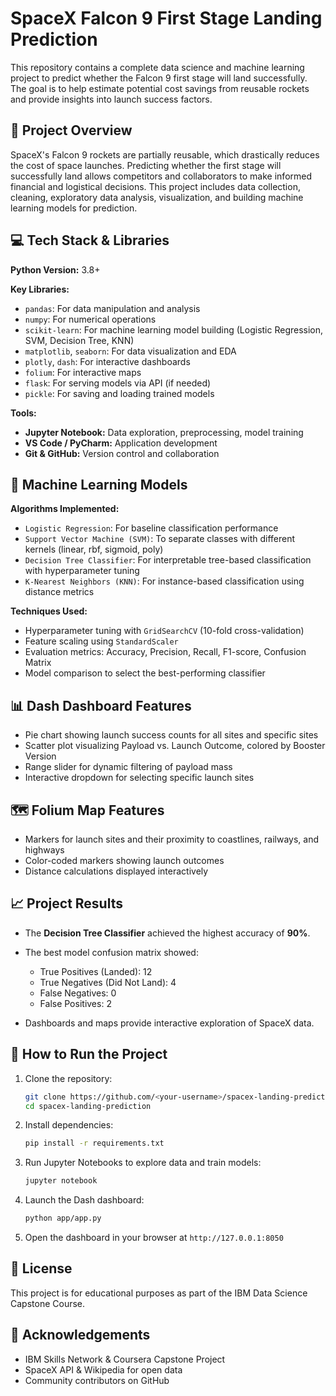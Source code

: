 # SpaceX Falcon 9 First Stage Landing Prediction

This repository contains a complete data science and machine learning project to predict whether the Falcon 9 first stage will land successfully. The goal is to help estimate potential cost savings from reusable rockets and provide insights into launch success factors.

## 🚀 Project Overview

SpaceX's Falcon 9 rockets are partially reusable, which drastically reduces the cost of space launches. Predicting whether the first stage will successfully land allows competitors and collaborators to make informed financial and logistical decisions. This project includes data collection, cleaning, exploratory data analysis, visualization, and building machine learning models for prediction.


## 💻 Tech Stack & Libraries

**Python Version:** 3.8+

**Key Libraries:**

* `pandas`: For data manipulation and analysis
* `numpy`: For numerical operations
* `scikit-learn`: For machine learning model building (Logistic Regression, SVM, Decision Tree, KNN)
* `matplotlib`, `seaborn`: For data visualization and EDA
* `plotly`, `dash`: For interactive dashboards
* `folium`: For interactive maps
* `flask`: For serving models via API (if needed)
* `pickle`: For saving and loading trained models

**Tools:**

* **Jupyter Notebook:** Data exploration, preprocessing, model training
* **VS Code / PyCharm:** Application development
* **Git & GitHub:** Version control and collaboration

## 🤖 Machine Learning Models

**Algorithms Implemented:**

* `Logistic Regression`: For baseline classification performance
* `Support Vector Machine (SVM)`: To separate classes with different kernels (linear, rbf, sigmoid, poly)
* `Decision Tree Classifier`: For interpretable tree-based classification with hyperparameter tuning
* `K-Nearest Neighbors (KNN)`: For instance-based classification using distance metrics

**Techniques Used:**

* Hyperparameter tuning with `GridSearchCV` (10-fold cross-validation)
* Feature scaling using `StandardScaler`
* Evaluation metrics: Accuracy, Precision, Recall, F1-score, Confusion Matrix
* Model comparison to select the best-performing classifier

## 📊 Dash Dashboard Features

* Pie chart showing launch success counts for all sites and specific sites
* Scatter plot visualizing Payload vs. Launch Outcome, colored by Booster Version
* Range slider for dynamic filtering of payload mass
* Interactive dropdown for selecting specific launch sites

## 🗺️ Folium Map Features

* Markers for launch sites and their proximity to coastlines, railways, and highways
* Color-coded markers showing launch outcomes
* Distance calculations displayed interactively

## 📈 Project Results

* The **Decision Tree Classifier** achieved the highest accuracy of **90%**.
* The best model confusion matrix showed:

  * True Positives (Landed): 12
  * True Negatives (Did Not Land): 4
  * False Negatives: 0
  * False Positives: 2
* Dashboards and maps provide interactive exploration of SpaceX data.

## 📝 How to Run the Project

1. Clone the repository:

   ```bash
   git clone https://github.com/<your-username>/spacex-landing-prediction.git
   cd spacex-landing-prediction
   ```
2. Install dependencies:

   ```bash
   pip install -r requirements.txt
   ```
3. Run Jupyter Notebooks to explore data and train models:

   ```bash
   jupyter notebook
   ```
4. Launch the Dash dashboard:

   ```bash
   python app/app.py
   ```
5. Open the dashboard in your browser at `http://127.0.0.1:8050`

## 📄 License

This project is for educational purposes as part of the IBM Data Science Capstone Course.

## 🙌 Acknowledgements

* IBM Skills Network & Coursera Capstone Project
* SpaceX API & Wikipedia for open data
* Community contributors on GitHub
